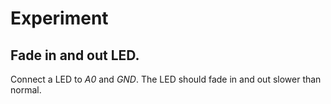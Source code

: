 # Experiment

## Fade in and out LED.

Connect a LED to *A0* and *GND*. The LED should fade in and out slower than
normal.
